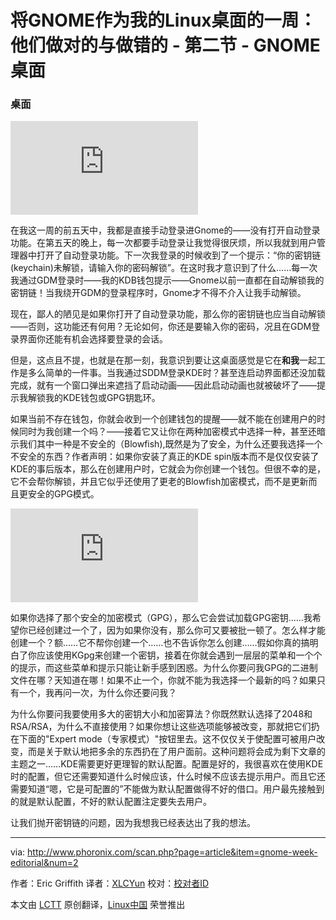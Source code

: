 将GNOME作为我的Linux桌面的一周：他们做对的与做错的 - 第二节 - GNOME桌面
================================================================================
### 桌面 ###

![](http://www.phoronix.net/image.php?id=gnome-week-editorial&image=gnome_week_gdm_show&w=1920)

在我这一周的前五天中，我都是直接手动登录进Gnome的——没有打开自动登录功能。在第五天的晚上，每一次都要手动登录让我觉得很厌烦，所以我就到用户管理器中打开了自动登录功能。下一次我登录的时候收到了一个提示：“你的密钥链(keychain)未解锁，请输入你的密码解锁”。在这时我才意识到了什么……每一次我通过GDM登录时——我的KDB钱包提示——Gnome以前一直都在自动解锁我的密钥链！当我绕开GDM的登录程序时，Gnome才不得不介入让我手动解锁。

现在，鄙人的陋见是如果你打开了自动登录功能，那么你的密钥链也应当自动解锁——否则，这功能还有何用？无论如何，你还是要输入你的密码，况且在GDM登录界面你还能有机会选择要登录的会话。

但是，这点且不提，也就是在那一刻，我意识到要让这桌面感觉是它在**和我**一起工作是多么简单的一件事。当我通过SDDM登录KDE时？甚至连启动界面都还没加载完成，就有一个窗口弹出来遮挡了启动动画——因此启动动画也就被破坏了——提示我解锁我的KDE钱包或GPG钥匙环。

如果当前不存在钱包，你就会收到一个创建钱包的提醒——就不能在创建用户的时候同时为我创建一个吗？——接着它又让你在两种加密模式中选择一种，甚至还暗示我们其中一种是不安全的（Blowfish),既然是为了安全，为什么还要我选择一个不安全的东西？作者声明：如果你安装了真正的KDE spin版本而不是仅仅安装了KDE的事后版本，那么在创建用户时，它就会为你创建一个钱包。但很不幸的是，它不会帮你解锁，并且它似乎还使用了更老的Blowfish加密模式，而不是更新而且更安全的GPG模式。

![](http://www.phoronix.net/image.php?id=gnome-week-editorial&image=gnome_week_kgpg_show&w=1920)

如果你选择了那个安全的加密模式（GPG），那么它会尝试加载GPG密钥……我希望你已经创建过一个了，因为如果你没有，那么你可又要被批一顿了。怎么样才能创建一个？额……它不帮你创建一个……也不告诉你怎么创建……假如你真的搞明白了你应该使用KGpg来创建一个密钥，接着在你就会遇到一层层的菜单和一个个的提示，而这些菜单和提示只能让新手感到困惑。为什么你要问我GPG的二进制文件在哪？天知道在哪！如果不止一个，你就不能为我选择一个最新的吗？如果只有一个，我再问一次，为什么你还要问我？

为什么你要问我要使用多大的密钥大小和加密算法？你既然默认选择了2048和RSA/RSA，为什么不直接使用？如果你想让这些选项能够被改变，那就把它们扔在下面的"Expert mode（专家模式）"按钮里去。这不仅仅关于使配置可被用户改变，而是关于默认地把多余的东西扔在了用户面前。这种问题将会成为剩下文章的主题之一……KDE需要更好更理智的默认配置。配置是好的，我很喜欢在使用KDE时的配置，但它还需要知道什么时候应该，什么时候不应该去提示用户。而且它还需要知道“嗯，它是可配置的”不能做为默认配置做得不好的借口。用户最先接触到的就是默认配置，不好的默认配置注定要失去用户。

让我们抛开密钥链的问题，因为我想我已经表达出了我的想法。

--------------------------------------------------------------------------------

via: http://www.phoronix.com/scan.php?page=article&item=gnome-week-editorial&num=2

作者：Eric Griffith
译者：[XLCYun](https://github.com/XLCYun)
校对：[校对者ID](https://github.com/校对者ID)

本文由 [LCTT](https://github.com/LCTT/TranslateProject) 原创翻译，[Linux中国](https://linux.cn/) 荣誉推出
